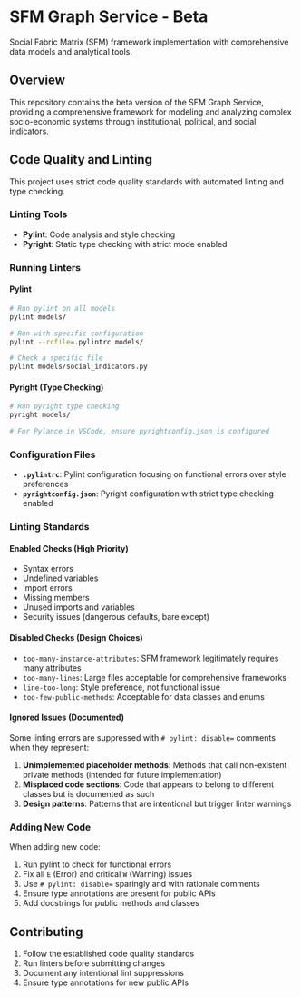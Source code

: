 # SFM Graph Service - Beta

Social Fabric Matrix (SFM) framework implementation with comprehensive data models and analytical tools.

## Overview

This repository contains the beta version of the SFM Graph Service, providing a comprehensive framework for modeling and analyzing complex socio-economic systems through institutional, political, and social indicators.

## Code Quality and Linting

This project uses strict code quality standards with automated linting and type checking.

### Linting Tools

- **Pylint**: Code analysis and style checking
- **Pyright**: Static type checking with strict mode enabled

### Running Linters

#### Pylint
```bash
# Run pylint on all models
pylint models/

# Run with specific configuration
pylint --rcfile=.pylintrc models/

# Check a specific file
pylint models/social_indicators.py
```

#### Pyright (Type Checking)
```bash
# Run pyright type checking
pyright models/

# For Pylance in VSCode, ensure pyrightconfig.json is configured
```

### Configuration Files

- **`.pylintrc`**: Pylint configuration focusing on functional errors over style preferences
- **`pyrightconfig.json`**: Pyright configuration with strict type checking enabled

### Linting Standards

#### Enabled Checks (High Priority)
- Syntax errors
- Undefined variables
- Import errors
- Missing members
- Unused imports and variables
- Security issues (dangerous defaults, bare except)

#### Disabled Checks (Design Choices)
- `too-many-instance-attributes`: SFM framework legitimately requires many attributes
- `too-many-lines`: Large files acceptable for comprehensive frameworks
- `line-too-long`: Style preference, not functional issue
- `too-few-public-methods`: Acceptable for data classes and enums

#### Ignored Issues (Documented)

Some linting errors are suppressed with `# pylint: disable=` comments when they represent:
1. **Unimplemented placeholder methods**: Methods that call non-existent private methods (intended for future implementation)
2. **Misplaced code sections**: Code that appears to belong to different classes but is documented as such
3. **Design patterns**: Patterns that are intentional but trigger linter warnings

### Adding New Code

When adding new code:
1. Run pylint to check for functional errors
2. Fix all `E` (Error) and critical `W` (Warning) issues
3. Use `# pylint: disable=` sparingly and with rationale comments
4. Ensure type annotations are present for public APIs
5. Add docstrings for public methods and classes


## Contributing

1. Follow the established code quality standards
2. Run linters before submitting changes
3. Document any intentional lint suppressions
4. Ensure type annotations for new public APIs